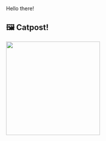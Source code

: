 Hello there!



## 🖼️ Catpost!

<sub>
    <img src="https://cdn2.thecatapi.com/images/u0.png" height="256">
</sub>


